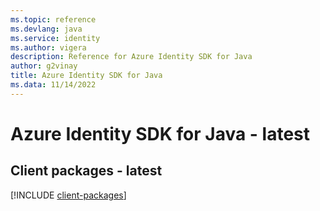 ```yaml
---
ms.topic: reference
ms.devlang: java
ms.service: identity
ms.author: vigera
description: Reference for Azure Identity SDK for Java
author: g2vinay
title: Azure Identity SDK for Java
ms.data: 11/14/2022
---
```

# Azure Identity SDK for Java - latest

## Client packages - latest
[!INCLUDE [client-packages](identity-client-index.md)]